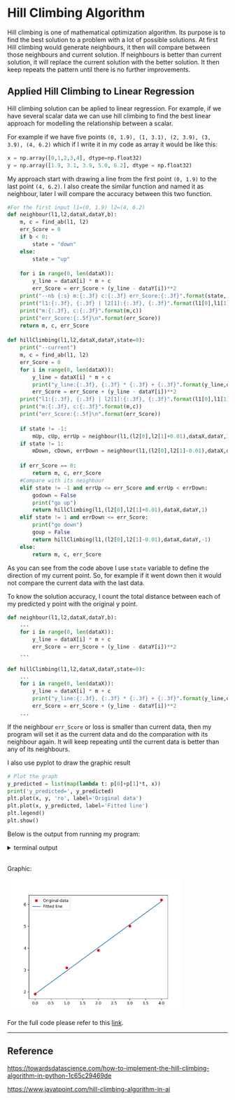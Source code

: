 # Hill Climbing Algorithm
Hill climbing is one of mathematical optimization algorithm. Its purpose is to find the best solution to a problem with a lot of possible solutions. At first Hill climbing would generate neighbours, it then will compare between those neighbours and current solution. If neighbours is better than current solution, it will replace the current solution with the better solution. It then keep repeats the pattern until there is no further improvements.

## Applied Hill Climbing to Linear Regression
Hill climbing solution can be aplied to linear regression. For example, if we have several scalar data we can use hill climbing to find the best linear approach for modelling the relationship between a scalar.

For example if we have five points `(0, 1.9), (1, 3.1), (2, 3.9), (3, 3.9), (4, 6.2)` which if I write it in my code as array it would be like this:

```python
x = np.array([0,1,2,3,4], dtype=np.float32)
y = np.array([1.9, 3.1, 3.9, 5.0, 6.2], dtype = np.float32)
```

My approach start with drawing a line from the first point `(0, 1.9)` to the last point `(4, 6.2)`. I also create the similar function and named it as neighbour, later I will compare the accuracy between this two function.

```python
#For the first input l1=(0, 1.9) l2=(4, 6.2)
def neighbour(l1,l2,dataX,dataY,b):
    m, c = find_ab(l1, l2)
    err_Score = 0
    if b < 0:
        state = "down"
    else:
        state = "up"

    for i in range(0, len(dataX)):
        y_line = dataX[i] * m + c
        err_Score = err_Score + (y_line - dataY[i])**2
    print("--nb {:s} m:{:.3f} c:{:.3f} err_Score:{:.3f}".format(state, m, c, err_Score))
    print("l1:{:.3f}, {:.3f} | l2[1]:{:.3f}, {:.3f}".format(l1[0],l1[1],l2[0],l2[1]))
    print("m:{:.3f}, c:{:.3f}".format(m,c))
    print("err_Score:{:.5f}\n".format(err_Score))
    return m, c, err_Score

def hillClimbing(l1,l2,dataX,dataY,state=0):
    print("--current")
    m, c = find_ab(l1, l2)
    err_Score = 0
    for i in range(0, len(dataX)):
        y_line = dataX[i] * m + c
        print("y_line:{:.3f}, {:.3f} * {:.3f} + {:.3f}".format(y_line,dataX[i],m,c))
        err_Score = err_Score + (y_line - dataY[i])**2
    print("l1:{:.3f}, {:.3f} | l2[1]:{:.3f}, {:.3f}".format(l1[0],l1[1],l2[0],l2[1]))
    print("m:{:.3f}, c:{:.3f}".format(m,c))
    print("err_Score:{:.5f}\n".format(err_Score))

    if state != -1:
        mUp, cUp, errUp = neighbour(l1,(l2[0],l2[1]+0.01),dataX,dataY,1)
    if state != 1:
        mDown, cDown, errDown = neighbour(l1,(l2[0],l2[1]-0.01),dataX,dataY,-1)

    if err_Score == 0:
        return m, c, err_Score
    #Compare with its neighbour
    elif state != -1 and errUp <= err_Score and errUp < errDown:
        godown = False
        print("go up")
        return hillClimbing(l1,(l2[0],l2[1]+0.01),dataX,dataY,1)
    elif state != 1 and errDown <= err_Score:
        print("go down")
        goup = False
        return hillClimbing(l1,(l2[0],l2[1]-0.01),dataX,dataY,-1)
    else:
        return m, c, err_Score
```

As you can see from the code above I use `state` variable to define the direction of my current point. So, for example if it went down then it would not compare the current data with the last data.

To know the solution accuracy, I count the total distance between each of my predicted y point with the original y point.

```python
def neighbour(l1,l2,dataX,dataY,b):
    ...
    for i in range(0, len(dataX)):
        y_line = dataX[i] * m + c
        err_Score = err_Score + (y_line - dataY[i])**2
    ...

def hillClimbing(l1,l2,dataX,dataY,state=0):
    ...
    for i in range(0, len(dataX)):
        y_line = dataX[i] * m + c
        print("y_line:{:.3f}, {:.3f} * {:.3f} + {:.3f}".format(y_line,dataX[i],m,c))
        err_Score = err_Score + (y_line - dataY[i])**2
    ...
```

If the neighbour `err_Score` or loss is smaller than current data, then my program will set it as the current data and do the comparation with its neighbour again. It will keep repeating until the current data is better than any of its neighbours.

I also use pyplot to draw the graphic result

```python
# Plot the graph
y_predicted = list(map(lambda t: p[0]+p[1]*t, x))
print('y_predicted=', y_predicted)
plt.plot(x, y, 'ro', label='Original data')
plt.plot(x, y_predicted, label='Fitted line')
plt.legend()
plt.show()
```

Below is the output from running my program:
<details><summary>terminal output</summary>

```
> python "(1)HillClimbing_LR.py"
--current
y_line:1.900, 0.000 * 1.075 + 1.900
y_line:2.975, 1.000 * 1.075 + 1.900
y_line:4.050, 2.000 * 1.075 + 1.900
y_line:5.125, 3.000 * 1.075 + 1.900
y_line:6.200, 4.000 * 1.075 + 1.900
l1:0.000, 1.900 | l2[1]:4.000, 6.200
m:1.075, c:1.900
err_Score:0.05375

--nb up m:1.077 c:1.900 err_Score:0.057
l1:0.000, 1.900 | l2[1]:4.000, 6.210
m:1.077, c:1.900
err_Score:0.05669

--nb down m:1.072 c:1.900 err_Score:0.051
l1:0.000, 1.900 | l2[1]:4.000, 6.190
m:1.072, c:1.900
err_Score:0.05119

go down
--current
y_line:1.900, 0.000 * 1.072 + 1.900
y_line:2.972, 1.000 * 1.072 + 1.900
y_line:4.045, 2.000 * 1.072 + 1.900
y_line:5.117, 3.000 * 1.072 + 1.900
y_line:6.190, 4.000 * 1.072 + 1.900
l1:0.000, 1.900 | l2[1]:4.000, 6.190
m:1.072, c:1.900
err_Score:0.05119

--nb down m:1.070 c:1.900 err_Score:0.049
l1:0.000, 1.900 | l2[1]:4.000, 6.180
m:1.070, c:1.900
err_Score:0.04900

go down
--current
y_line:1.900, 0.000 * 1.070 + 1.900
y_line:2.970, 1.000 * 1.070 + 1.900
y_line:4.040, 2.000 * 1.070 + 1.900
y_line:5.110, 3.000 * 1.070 + 1.900
y_line:6.180, 4.000 * 1.070 + 1.900
l1:0.000, 1.900 | l2[1]:4.000, 6.180
m:1.070, c:1.900
err_Score:0.04900

--nb down m:1.067 c:1.900 err_Score:0.047
l1:0.000, 1.900 | l2[1]:4.000, 6.170
m:1.067, c:1.900
err_Score:0.04719

go down
--current
y_line:1.900, 0.000 * 1.067 + 1.900
y_line:2.967, 1.000 * 1.067 + 1.900
y_line:4.035, 2.000 * 1.067 + 1.900
y_line:5.102, 3.000 * 1.067 + 1.900
y_line:6.170, 4.000 * 1.067 + 1.900
l1:0.000, 1.900 | l2[1]:4.000, 6.170
m:1.067, c:1.900
err_Score:0.04719

--nb down m:1.065 c:1.900 err_Score:0.046
l1:0.000, 1.900 | l2[1]:4.000, 6.160
m:1.065, c:1.900
err_Score:0.04575

go down
--current
y_line:1.900, 0.000 * 1.065 + 1.900
y_line:2.965, 1.000 * 1.065 + 1.900
y_line:4.030, 2.000 * 1.065 + 1.900
y_line:5.095, 3.000 * 1.065 + 1.900
y_line:6.160, 4.000 * 1.065 + 1.900
l1:0.000, 1.900 | l2[1]:4.000, 6.160
m:1.065, c:1.900
err_Score:0.04575

--nb down m:1.062 c:1.900 err_Score:0.045
l1:0.000, 1.900 | l2[1]:4.000, 6.150
m:1.062, c:1.900
err_Score:0.04469

go down
--current
y_line:1.900, 0.000 * 1.062 + 1.900
y_line:2.962, 1.000 * 1.062 + 1.900
y_line:4.025, 2.000 * 1.062 + 1.900
y_line:5.087, 3.000 * 1.062 + 1.900
y_line:6.150, 4.000 * 1.062 + 1.900
l1:0.000, 1.900 | l2[1]:4.000, 6.150
m:1.062, c:1.900
err_Score:0.04469

--nb down m:1.060 c:1.900 err_Score:0.044
l1:0.000, 1.900 | l2[1]:4.000, 6.140
m:1.060, c:1.900
err_Score:0.04400

go down
--current
y_line:1.900, 0.000 * 1.060 + 1.900
y_line:2.960, 1.000 * 1.060 + 1.900
y_line:4.020, 2.000 * 1.060 + 1.900
y_line:5.080, 3.000 * 1.060 + 1.900
y_line:6.140, 4.000 * 1.060 + 1.900
l1:0.000, 1.900 | l2[1]:4.000, 6.140
m:1.060, c:1.900
err_Score:0.04400

--nb down m:1.057 c:1.900 err_Score:0.044
l1:0.000, 1.900 | l2[1]:4.000, 6.130
m:1.057, c:1.900
err_Score:0.04369

go down
--current
y_line:1.900, 0.000 * 1.057 + 1.900
y_line:2.957, 1.000 * 1.057 + 1.900
y_line:4.015, 2.000 * 1.057 + 1.900
y_line:5.072, 3.000 * 1.057 + 1.900
y_line:6.130, 4.000 * 1.057 + 1.900
l1:0.000, 1.900 | l2[1]:4.000, 6.130
m:1.057, c:1.900
err_Score:0.04369

--nb down m:1.055 c:1.900 err_Score:0.044
l1:0.000, 1.900 | l2[1]:4.000, 6.120
m:1.055, c:1.900
err_Score:0.04375

=== FINAL SOLUTION ===
solution: m=1.057500 c=1.900000
loss= 0.04368742328888642
y_predicted= [1.899999976158142, 2.957499934434891, 4.01499989271164, 5.07249985098839, 6.129999809265138]
```
</details>
<br>
<p>Graphic:</p>
<img src="source/(w2)figure.PNG" alt="Hosting DB" title="Hosting DB" width="400">

For the full code please refer to this [link](https://github.com/NubletZ/ai110b/tree/master/Homework/HillClimbing).

---

## Reference
https://towardsdatascience.com/how-to-implement-the-hill-climbing-algorithm-in-python-1c65c29469de

https://www.javatpoint.com/hill-climbing-algorithm-in-ai